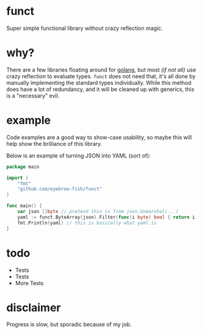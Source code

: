 # funct

Super simple functional library without crazy reflection magic.

# why?

There are a few libraries floating around for [golang](https://golang.org), but most *(if not all)* use crazy
reflection to evaluate types. `funct` does not need that, it's all done by manually implementing the standard types
individually. While this method does have a lot of redundancy, and it will be cleaned up with generics, this is a 
"necessary" evil.

# example

Code examples are a good way to show-case usability, so maybe this will help show the brilliance of this library.

Below is an example of turning JSON into YAML (sort of):

```go
package main

import (
	"fmt"
	"github.com/eyebrow-fish/funct"
)

func main() {
	var json []byte // pretend this is from json.Unmarshal(...)
	yaml := funct.ByteArray(json).Filter(func(i byte) bool { return i != '{' && i != '}' }).Join()
	fmt.Println(yaml) // this is basically what yaml is
}
```

# todo

- Tests
- Tests
- More Tests

# disclaimer

Progress is slow, but sporadic because of my job.
